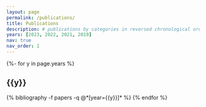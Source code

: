 ```yaml
---
layout: page
permalink: /publications/
title: Publications
description: # publications by categories in reversed chronological order. generated by jekyll-scholar.
years: [2023, 2022, 2021, 2019]
nav: true
nav_order: 1
---
```

<!-- _pages/publications.md -->
<div class="publications">

{%- for y in page.years %}
  <h2 class="year">{{y}}</h2>
  {% bibliography -f papers -q @*[year={{y}}]* %}
{% endfor %}

</div>
